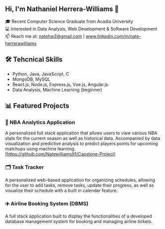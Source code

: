 ## Hi, I'm Nathaniel Herrera-Williams 👋

🎓 Recent Computer Science Graduate from Acadia University  
💻 Interested in Data Analysis, Web Development & Software Development  
📫 Reach me at: natehw2@gmail.com | www.linkedin.com/in/nate-herrerawilliams

## 🛠️ Tehcnical Skills
- Python, Java, JavaScript, C
- MongoDB, MySQL
- React.js, Node.js, Express.js, Vue.js, Angular.js
- Data Analysis, Machine Learning (beginner)

## 📊 Featured Projects

### 🏀 NBA Analytics Application
A personalized full stack application that allows users to view various NBA stats for the current season as well as historical data. Accompanied by data visualization and predictive analysis to predict players points for upcoming matchups using machine learning.
[https://github.com/Natewilliams91/Capstone-Project]

### 🗂️ Task Tracker
A personalized web-based application for organizing schedules, allowing for the user to add tasks, remove tasks, update their progress, as well as visualize their schedule with a built in calendar feature.

### ✈️ Airline Booking System (DBMS)
A full stack application built to display the functionalities of a developed database management system for booking and managing airline tickets.

